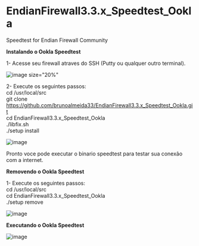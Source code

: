 # EndianFirewall3.3.x_Speedtest_Ookla
 Speedtest for Endian Firewall Community
 
 

**Instalando o Ookla Speedtest**

1- Acesse seu firewall atraves do SSH (Putty ou qualquer outro terminal).

![image size="20%" ](https://user-images.githubusercontent.com/33161398/208249559-b123be80-d038-4698-800b-a9fdd728327b.png)

2- Execute os seguintes passos: <br>
cd /usr/local/src <br>
git clone https://github.com/brunoalmeida33/EndianFirewall3.3.x_Speedtest_Ookla.git <br>
cd EndianFirewall3.3.x_Speedtest_Ookla <br>
./libfix.sh <br>
./setup install <br>

![image](https://user-images.githubusercontent.com/33161398/208249842-27dd3dcb-9c8f-413b-99fa-8818d69c039f.png)

Pronto voce pode executar o binario speedtest para testar sua conexão com a internet.<br>

**Removendo o Ookla Speedtest**

1- Execute os seguintes passos: <br>
cd /usr/local/src <br>
cd EndianFirewall3.3.x_Speedtest_Ookla <br>
./setup remove <br>

![image](https://user-images.githubusercontent.com/33161398/208250039-7c524c7a-8fcf-4735-9b9b-d0fd1e109c56.png)

**Executando o Ookla Speedtest**

![image](https://user-images.githubusercontent.com/33161398/208250122-5281c4d1-2a1c-48ad-a19e-15e30e43ccb4.png)

